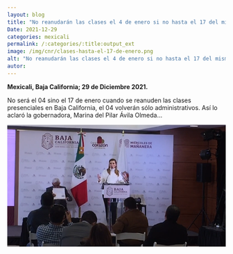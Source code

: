 ```yaml
---
layout: blog
title: "No reanudarán las clases el 4 de enero si no hasta el 17 del mismo mes"
Date: 2021-12-29
categories: mexicali
permalink: /:categories/:title:output_ext
image: /img/cnr/clases-hasta-el-17-de-enero.png
alt: "No reanudarán las clases el 4 de enero si no hasta el 17 del mismo mes"
autor:
---
```


**Mexicali, Baja California; 29 de Diciembre 2021.** 

No será el 04 sino el 17 de enero cuando se reanuden las clases presenciales en Baja California, el 04 volverán sólo administrativos. Así lo aclaró la gobernadora, Marina del Pilar Ávila Olmeda…

<div id="carouselExampleSlidesOnly" class="carousel slide" data-ride="carousel">
  <div class="carousel-inner">
    <div class="carousel-item active">
       <img class="d-block w-100" src="/img/cnr/clases-hasta-el-17-de-enero.png" loading="lazy"  alt="No reanudarán las clases el 4 de enero si no hasta el 17 del mismo mes">
    </div>
  </div>
</div>